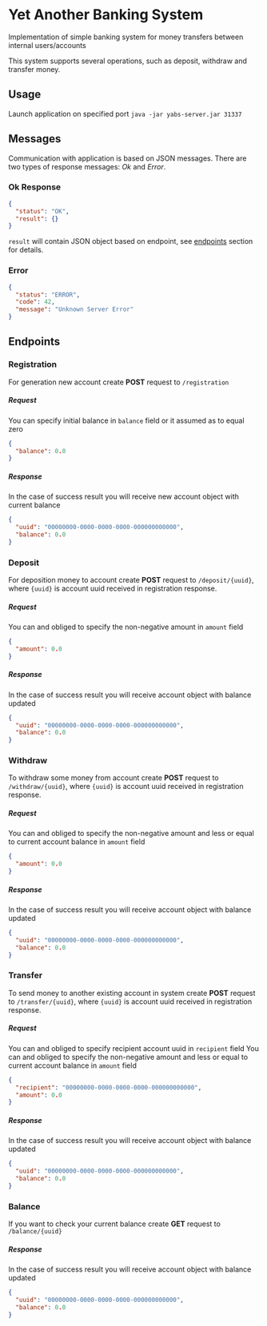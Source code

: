 # Yet Another Banking System

Implementation of simple banking system for money transfers between internal users/accounts

This system supports several operations, such as deposit, withdraw and transfer money.

## Usage
Launch application on specified port `java -jar yabs-server.jar 31337`

## Messages
Communication with application is based on JSON messages. There are two types of response messages: _Ok_ and _Error_.

### Ok Response
```json
{
  "status": "OK",
  "result": {}
}
```

`result` will contain JSON object based on endpoint, see [endpoints](#endpoints) section for details.

### Error
```json
{
  "status": "ERROR",
  "code": 42,
  "message": "Unknown Server Error"
}
```

## Endpoints
### Registration
For generation new account create **POST** request to `/registration`

##### Request
You can specify initial balance in `balance` field or it assumed as to equal zero
```json
{
  "balance": 0.0
}
```
##### Response
In the case of success result you will receive new account object with current balance
```json
{
  "uuid": "00000000-0000-0000-0000-000000000000",
  "balance": 0.0
}
```
### Deposit
For deposition money to account create **POST** request to `/deposit/{uuid}`, where `{uuid}` is account uuid received in registration response.

##### Request
You can and obliged to specify the non-negative amount in `amount` field
```json
{
  "amount": 0.0
}
```
##### Response
In the case of success result you will receive account object with balance updated
```json
{
  "uuid": "00000000-0000-0000-0000-000000000000",
  "balance": 0.0
}
```

### Withdraw
To withdraw some money from account create **POST** request to `/withdraw/{uuid}`, where `{uuid}` is account uuid received in registration response.

##### Request
You can and obliged to specify the non-negative amount and less or equal to current account balance in `amount` field
```json
{
  "amount": 0.0
}
```
##### Response
In the case of success result you will receive account object with balance updated
```json
{
  "uuid": "00000000-0000-0000-0000-000000000000",
  "balance": 0.0
}
```

### Transfer
To send money to another existing account in system create **POST** request to `/transfer/{uuid}`, where `{uuid}` is account uuid received in registration response.

##### Request
You can and obliged to specify recipient account uuid in `recipient` field
You can and obliged to specify the non-negative amount and less or equal to current account balance in `amount` field
```json
{
  "recipient": "00000000-0000-0000-0000-000000000000",
  "amount": 0.0
}
```
##### Response
In the case of success result you will receive account object with balance updated
```json
{
  "uuid": "00000000-0000-0000-0000-000000000000",
  "balance": 0.0
}
```

### Balance
If you want to check your current balance create **GET** request to `/balance/{uuid}`

##### Response
In the case of success result you will receive account object with balance updated
```json
{
  "uuid": "00000000-0000-0000-0000-000000000000",
  "balance": 0.0
}
```

